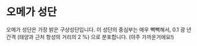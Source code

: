 # 오메가 성단

오메가 성단은 가장 밝은 구상성단입니다. 이 성단의 중심부는 매우 빽빽해서, 0.1 광
년 간격 (태양과 근처 항성의 거리의 2 %) 으로 분포합니다. (아주 가까운거에요!)
